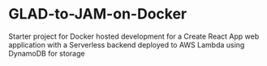 # GLAD-to-JAM-on-Docker
Starter project for Docker hosted development for a Create React App web application with a Serverless backend deployed to AWS Lambda using DynamoDB for storage
